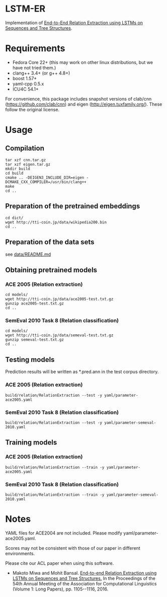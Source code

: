 # LSTM-ER

Implementation of [End-to-End Relation Extraction using LSTMs on Sequences and Tree Structures](http:www.aclweb.org/anthology/P/P16/P16-1105.pdf).

# Requirements

* Fedora Core 22+ (this may work on other linux distributions, but we have not tried them.)  
* clang++ 3.4+ (or g++ 4.8+)
* boost 1.57+
* yaml-cpp 0.5.x
* ICU4C 54.1+

For convenience, this package includes snapshot versions of clab/cnn (https://github.com/clab/cnn) and eigen (http://eigen.tuxfamily.org/). These follow the original license.

# Usage

## Compilation

```
tar xzf cnn.tar.gz
tar xzf eigen.tar.gz
mkdir build
cd build
cmake .. -DEIGEN3_INCLUDE_DIR=eigen -DCMAKE_CXX_COMPILER=/usr/bin/clang++
make
cd ..
```

## Preparation of the pretrained embeddings

```
cd dict/
wget http://tti-coin.jp/data/wikipedia200.bin
cd ..
```

## Preparation of the data sets

see [data/README.md](data/README.md)

## Obtaining pretrained models

### ACE 2005 (Relation extraction) 

```
cd models/
wget http://tti-coin.jp/data/ace2005-test.txt.gz
gunzip ace2005-test.txt.gz
cd ..
```

### SemEval 2010 Task 8 (Relation classification)

```
cd models/
wget http://tti-coin.jp/data/semeval-test.txt.gz
gunzip semeval-test.txt.gz
cd ..
```

## Testing models

Prediction results will be written as *.pred.ann in the test corpus directory.

### ACE 2005 (Relation extraction) 

`build/relation/RelationExtraction --test -y yaml/parameter-ace2005.yaml`

### SemEval 2010 Task 8 (Relation classification) 

`build/relation/RelationExtraction --test -y yaml/parameter-semeval-2010.yaml`

## Training models

### ACE 2005 (Relation extraction) 

`build/relation/RelationExtraction --train -y yaml/parameter-ace2005.yaml`

### SemEval 2010 Task 8 (Relation classification) 

`build/relation/RelationExtraction --train -y yaml/parameter-semeval-2010.yaml`

# Notes

YAML files for ACE2004 are not included. Please modify yaml/parameter-ace2005.yaml.

Scores may not be consistent with those of our paper in different environments. 

Please cite our ACL paper when using this software.

* Makoto Miwa and Mohit Bansal. [End-to-end Relation Extraction using LSTMs on Sequences and Tree Structures.](http:www.aclweb.org/anthology/P/P16/P16-1105.pdf) In the Proceedings of the 54th Annual Meeting of the Association for Computational Linguistics (Volume 1: Long Papers), pp. 1105--1116, 2016.
